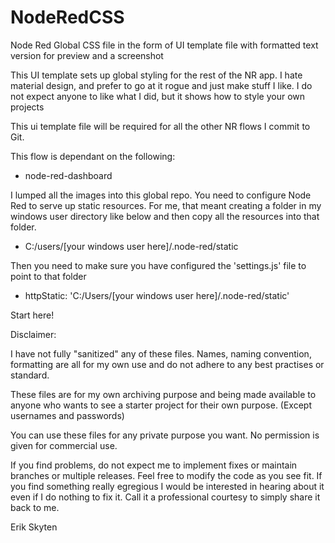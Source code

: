 # NodeRedCSS
Node Red Global CSS file in the form of UI template file with formatted text version for preview and a screenshot

This UI template sets up global styling for the rest of the NR app.  I hate material design, and prefer to go at it rogue and just make stuff I like.  I do not expect anyone to like what I did, but it shows how to style your own projects

This ui template file will be required for all the other NR flows I commit to Git.

This flow is dependant on  the following:

+ node-red-dashboard

I lumped all the images into this global repo.  You need to configure Node Red to serve up static resources.  For me, that meant creating a folder in my windows user directory like below and then copy all the resources into that folder.

+ C:/users/[your windows user here]/.node-red/static

Then you need to make sure you have configured the 'settings.js' file to point to that folder

+ httpStatic: 'C:/Users/[your windows user here]/.node-red/static'

Start here!

Disclaimer:

I have not fully "sanitized" any of these files.  Names, naming convention, formatting are all for my own use and do not adhere to any best practises or standard.

These files are for my own archiving purpose and being made available to anyone who wants to see a starter project for their own purpose. (Except usernames and passwords)

You can use these files for any private purpose you want.  No permission is given for commercial use.

If you find problems, do not expect me to implement fixes or maintain branches or multiple releases.  Feel free to modify the code as you see fit.  If you find something really egregious I would be interested in hearing about it even if I do nothing to fix it.  Call it a professional courtesy to simply share it back to me.

Erik Skyten
